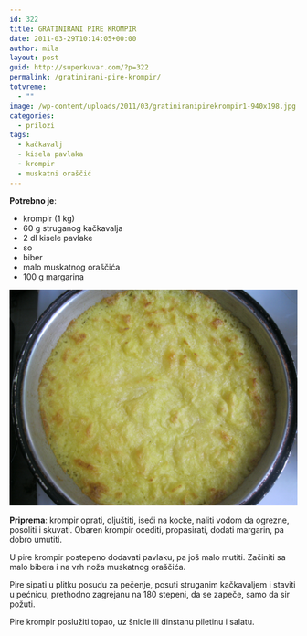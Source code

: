 ```yaml
---
id: 322
title: GRATINIRANI PIRE KROMPIR
date: 2011-03-29T10:14:05+00:00
author: mila
layout: post
guid: http://superkuvar.com/?p=322
permalink: /gratinirani-pire-krompir/
totvreme:
  - ""
image: /wp-content/uploads/2011/03/gratiniranipirekrompir1-940x198.jpg
categories:
  - prilozi
tags:
  - kačkavalj
  - kisela pavlaka
  - krompir
  - muskatni oraščić
---
```

**Potrebno je**:

  * krompir (1 kg)
  * 60 g struganog kačkavalja
  * 2 dl kisele pavlake
  * so
  * biber
  * malo muskatnog oraščića
  * 100 g margarina

![gratinirani pire](/wp-content/uploads/2011/03/gratiniranipirekrompir1.jpg)

**Priprema**: krompir oprati, oljuštiti, iseći na kocke, naliti vodom da ogrezne, posoliti i skuvati. Obaren krompir ocediti, propasirati, dodati margarin, pa dobro umutiti.

U pire krompir postepeno dodavati pavlaku, pa još malo mutiti. Začiniti sa malo bibera i na vrh noža muskatnog oraščića.

Pire sipati u plitku posudu za pečenje, posuti struganim kačkavaljem i staviti u pećnicu, prethodno zagrejanu na 180 stepeni, da se zapeče, samo da sir požuti.

Pire krompir poslužiti topao, uz šnicle ili dinstanu piletinu i salatu.